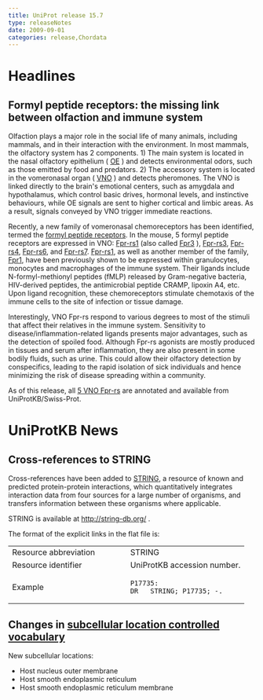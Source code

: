 ```yaml
---
title: UniProt release 15.7
type: releaseNotes
date: 2009-09-01
categories: release,Chordata
---
```


# Headlines

## Formyl peptide receptors: the missing link between olfaction and immune system

Olfaction plays a major role in the social life of many animals, including mammals, and in their interaction with the environment. In most mammals, the olfactory system has 2 components. 1) The main system is located in the nasal olfactory epithelium ( [OE](http://en.wikipedia.org/wiki/Olfactory_epithelium) ) and detects environmental odors, such as those emitted by food and predators. 2) The accessory system is located in the vomeronasal organ ( [VNO](http://en.wikipedia.org/wiki/Vomeronasal) ) and detects pheromones. The VNO is linked directly to the brain's emotional centers, such as amygdala and hypothalamus, which control basic drives, hormonal levels, and instinctive behaviours, while OE signals are sent to higher cortical and limbic areas. As a result, signals conveyed by VNO trigger immediate reactions.

Recently, a new family of vomeronasal chemoreceptors has been identified, termed the [formyl peptide receptors](http://www.ncbi.nlm.nih.gov/pubmed/19387439,19497865?report=DocSum). In the mouse, 5 formyl peptide receptors are expressed in VNO: [Fpr-rs1](https://www.uniprot.org/uniprotkb/O08790) (also called [Fpr3](http://www.informatics.jax.org/javawi2/servlet/WIFetch?page=markerDetail&key=34824) ), [Fpr-rs3](http://www.uniprot.org/uniprotkb/O88537), [Fpr-rs4](http://www.uniprot.org/uniprotkb/A4FUQ5), [Fpr-rs6](http://www.uniprot.org/uniprotkb/Q3SXG2), and [Fpr-rs7](http://www.uniprot.org/uniprotkb/Q71MR7). [Fpr-rs1](http://www.uniprot.org/uniprotkb/O08790), as well as another member of the family, [Fpr1](http://www.uniprot.org/uniprotkb/P33766), have been previously shown to be expressed within granulocytes, monocytes and macrophages of the immune system. Their ligands include N-formyl-methionyl peptides (fMLP) released by Gram-negative bacteria, HIV-derived peptides, the antimicrobial peptide CRAMP, lipoxin A4, etc. Upon ligand recognition, these chemoreceptors stimulate chemotaxis of the immune cells to the site of infection or tissue damage.

Interestingly, VNO Fpr-rs respond to various degrees to most of the stimuli that affect their relatives in the immune system. Sensitivity to disease/inflammation-related ligands presents major advantages, such as the detection of spoiled food. Although Fpr-rs agonists are mostly produced in tissues and serum after inflammation, they are also present in some bodily fluids, such as urine. This could allow their olfactory detection by conspecifics, leading to the rapid isolation of sick individuals and hence minimizing the risk of disease spreading within a community.

As of this release, all [5 VNO Fpr-rs](https://www.uniprot.org/uniprotkb?query=O08790+OR+O88537+OR+A4FUQ5+OR+Q3SXG2+OR+Q71MR7) are annotated and available from UniProtKB/Swiss-Prot.

# UniProtKB News

## Cross-references to STRING

Cross-references have been added to [STRING](http://string-db.org/), a resource of known and predicted protein-protein interactions, which quantitatively integrates interaction data from four sources for a large number of organisms, and transfers information between these organisms where applicable.

STRING is available at <http://string-db.org/> .

The format of the explicit links in the flat file is:

<table><colgroup><col style="width: 50%" /><col style="width: 50%" /></colgroup><tbody><tr class="odd"><td>Resource abbreviation</td><td>STRING</td></tr><tr class="even"><td>Resource identifier</td><td>UniProtKB accession number.</td></tr><tr class="odd"><td>Example</td><td><pre><code>P17735:
DR   STRING; P17735; -.</code></pre></td></tr></tbody></table>

## Changes in [subcellular location controlled vocabulary](https://ftp.uniprot.org/pub/databases/uniprot/current_release/knowledgebase/complete/docs/subcell)

New subcellular locations:

- Host nucleus outer membrane
- Host smooth endoplasmic reticulum
- Host smooth endoplasmic reticulum membrane
